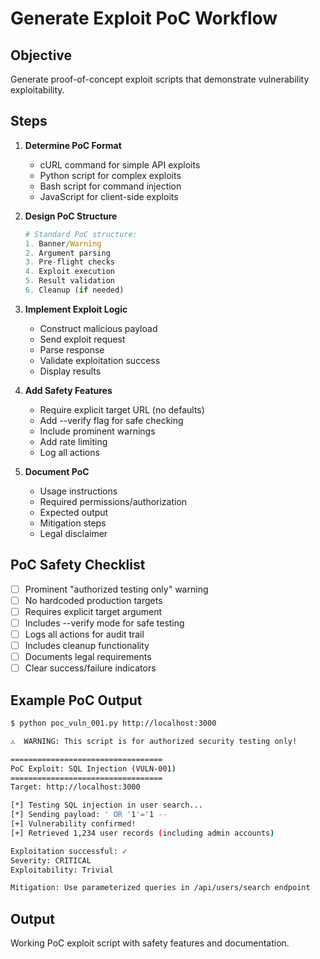 # Generate Exploit PoC Workflow

## Objective
Generate proof-of-concept exploit scripts that demonstrate vulnerability exploitability.

## Steps

1. **Determine PoC Format**
   - cURL command for simple API exploits
   - Python script for complex exploits
   - Bash script for command injection
   - JavaScript for client-side exploits

2. **Design PoC Structure**
   ```python
   # Standard PoC structure:
   1. Banner/Warning
   2. Argument parsing
   3. Pre-flight checks
   4. Exploit execution
   5. Result validation
   6. Cleanup (if needed)
   ```

3. **Implement Exploit Logic**
   - Construct malicious payload
   - Send exploit request
   - Parse response
   - Validate exploitation success
   - Display results

4. **Add Safety Features**
   - Require explicit target URL (no defaults)
   - Add --verify flag for safe checking
   - Include prominent warnings
   - Add rate limiting
   - Log all actions

5. **Document PoC**
   - Usage instructions
   - Required permissions/authorization
   - Expected output
   - Mitigation steps
   - Legal disclaimer

## PoC Safety Checklist

- [ ] Prominent "authorized testing only" warning
- [ ] No hardcoded production targets
- [ ] Requires explicit target argument
- [ ] Includes --verify mode for safe testing
- [ ] Logs all actions for audit trail
- [ ] Includes cleanup functionality
- [ ] Documents legal requirements
- [ ] Clear success/failure indicators

## Example PoC Output

```bash
$ python poc_vuln_001.py http://localhost:3000

⚠️  WARNING: This script is for authorized security testing only!

==================================
PoC Exploit: SQL Injection (VULN-001)
==================================
Target: http://localhost:3000

[*] Testing SQL injection in user search...
[*] Sending payload: ' OR '1'='1 --
[+] Vulnerability confirmed!
[+] Retrieved 1,234 user records (including admin accounts)

Exploitation successful: ✓
Severity: CRITICAL
Exploitability: Trivial

Mitigation: Use parameterized queries in /api/users/search endpoint
```

## Output
Working PoC exploit script with safety features and documentation.
